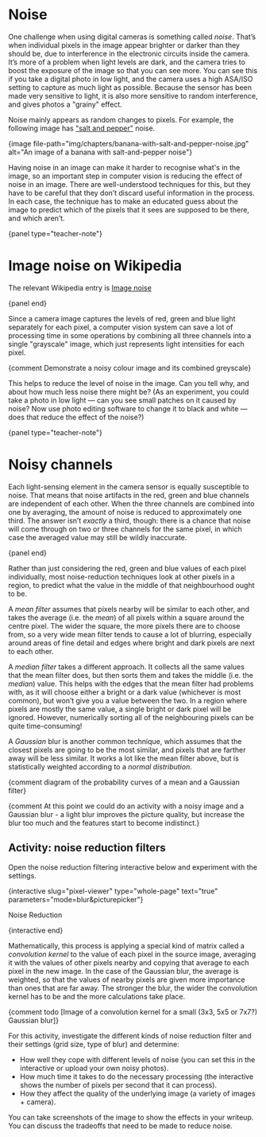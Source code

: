 # Noise

One challenge when using digital cameras is something called *noise*.
That’s when individual pixels in the image appear brighter or darker than they should be, due to interference in the electronic circuits inside the camera.
It’s more of a problem when light levels are dark, and the camera tries to boost the exposure of the image so that you can see more.
You can see this if you take a digital photo in low light, and the camera uses a high ASA/ISO setting to capture as much light as possible.
Because the sensor has been made very sensitive to light, it is also more sensitive to random interference, and gives photos a "grainy" effect.

Noise mainly appears as random changes to pixels.
For example, the following image has ["salt and pepper"](https://en.wikipedia.org/wiki/Image_noise#Salt-and-pepper_noise) noise.

{image file-path="img/chapters/banana-with-salt-and-pepper-noise.jpg" alt="An image of a banana with salt-and-pepper noise"}

Having noise in an image can make it harder to recognise what's in the image, so an important step in computer vision is reducing the effect of noise in an image.
There are well-understood techniques for this, but they have to be careful that they don’t discard useful information in the process.
In each case, the technique has to make an educated guess about the image to predict which of the pixels that it sees are supposed to be there, and which aren’t.

{panel type="teacher-note"}

# Image noise on Wikipedia

The relevant Wikipedia entry is [Image noise](https://en.wikipedia.org/wiki/Image_noise)

{panel end}

Since a camera image captures the levels of red, green and blue light separately for each pixel, a computer vision system can save a lot of processing time in some operations by combining all three channels into a single "grayscale" image, which just represents light intensities for each pixel.

{comment Demonstrate a noisy colour image and its combined greyscale}

This helps to reduce the level of noise in the image.
Can you tell why, and about how much less noise there might be?
(As an experiment, you could take a photo in low light — can you see small patches on it caused by noise? Now use photo editing software to change it to black and white — does that reduce the effect of the noise?)

{panel type="teacher-note"}

# Noisy channels

Each light-sensing element in the camera sensor is equally susceptible to noise.
That means that noise artifacts in the red, green and blue channels are independent of each other.
When the three channels are combined into one by averaging, the amount of noise is reduced to approximately one third.
The answer isn’t *exactly* a third, though: there is a chance that noise will come through on two or three channels for the same pixel, in which case the averaged value may still be wildly inaccurate.

{panel end}

Rather than just considering the red, green and blue values of each pixel individually, most noise-reduction techniques look at other pixels in a region, to predict what the value in the middle of that neighbourhood ought to be.

A *mean filter* assumes that pixels nearby will be similar to each other, and takes the average (i.e. the *mean*) of all pixels within a square around the centre pixel.
The wider the square, the more pixels there are to choose from, so a very wide mean filter tends to cause a lot of blurring, especially around areas of fine detail and edges where bright and dark pixels are next to each other.

A *median filter* takes a different approach.
It collects all the same values that the mean filter does, but then sorts them and takes the middle (i.e. the *median*) value.
This helps with the edges that the mean filter had problems with, as it will choose either a bright or a dark value (whichever is most common), but won’t give you a value between the two.
In a region where pixels are mostly the same value, a single bright or dark pixel will be ignored.
However, numerically sorting all of the neighbouring pixels can be quite time-consuming!

A *Gaussian* blur is another common technique, which assumes that the closest pixels are going to be the most similar, and pixels that are farther away will be less similar.
It works a lot like the mean filter above, but is statistically weighted according to a *normal distribution*.

{comment diagram of the probability curves of a mean and a Gaussian filter}

{comment At this point we could do an activity with a noisy image and a Gaussian blur - a light blur improves the picture quality, but increase the blur too much and the features start to become indistinct.}

## Activity: noise reduction filters

Open the noise reduction filtering interactive below and experiment with the settings.

{interactive slug="pixel-viewer" type="whole-page" text="true" parameters="mode=blur&picturepicker"}

Noise Reduction

{interactive end}

Mathematically, this process is applying a special kind of matrix called a *convolution kernel* to the value of each pixel in the source image, averaging it with the values of other pixels nearby and copying that average to each pixel in the new image.
In the case of the Gaussian blur, the average is weighted, so that the values of nearby pixels are given more importance than ones that are far away.
The stronger the blur, the wider the convolution kernel has to be and the more calculations take place.

{comment todo [Image of a convolution kernel for a small (3x3, 5x5 or 7x7?) Gaussian blur]}

For this activity, investigate the different kinds of noise reduction filter and their settings (grid size, type of blur) and determine:

- How well they cope with different levels of noise (you can set this in the interactive or upload your own noisy photos).
- How much time it takes to do the necessary processing (the interactive shows the number of pixels per second that it can process).
- How they affect the quality of the underlying image (a variety of images + camera).

You can take screenshots of the image to show the effects in your writeup.
You can discuss the tradeoffs that need to be made to reduce noise.
